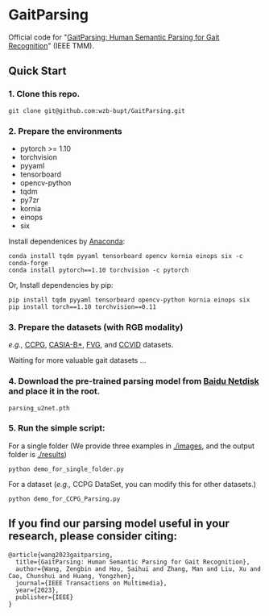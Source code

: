 # GaitParsing
Official code for "[GaitParsing: Human Semantic Parsing for Gait Recognition](https://ieeexplore.ieee.org/document/10288081)" (IEEE TMM).

## Quick Start
### 1. Clone this repo.
    
  ```
  git clone git@github.com:wzb-bupt/GaitParsing.git
  ```
    
### 2. Prepare the environments 
  - pytorch >= 1.10
  - torchvision
  - pyyaml
  - tensorboard
  - opencv-python
  - tqdm
  - py7zr
  - kornia
  - einops
  - six

  Install dependenices by [Anaconda](https://conda.io/projects/conda/en/latest/user-guide/install/index.html):
  ```
  conda install tqdm pyyaml tensorboard opencv kornia einops six -c conda-forge
  conda install pytorch==1.10 torchvision -c pytorch
  ```    
  Or, Install dependencies by pip:
  ```
  pip install tqdm pyyaml tensorboard opencv-python kornia einops six
  pip install torch==1.10 torchvision==0.11
  ```
### 3. Prepare the datasets (with RGB modality)
  
  _e.g.,_ [CCPG](https://github.com/BNU-IVC/CCPG), [CASIA-B*](http://www.cbsr.ia.ac.cn/english/Gait%20Databases.asp), [FVG](https://cvlab.cse.msu.edu/frontal-view-gaitfvg-database.html), and [CCVID](https://github.com/guxinqian/Simple-CCReID) datasets.
  
  Waiting for more valuable gait datasets ...
  
### 4. Download the **pre-trained parsing model** from [Baidu Netdisk](https://pan.baidu.com/s/1G7NlZ4MIKfEHWiTDxZtKXQ?pwd=yyds) and place it in the root.
  
  ```
  parsing_u2net.pth
  ```
  
### 5. Run the simple script:

 For a single folder (We provide three examples in [./images](images), and the output folder is [./results](results))
  
  ```
  python demo_for_single_folder.py
  ```

 For a dataset (_e.g.,_ CCPG DataSet, you can modify this for other datasets.)
 
  ```
  python demo_for_CCPG_Parsing.py
  ```

## If you find our parsing model useful in your research, please consider citing:

  ```
  @article{wang2023gaitparsing,
    title={GaitParsing: Human Semantic Parsing for Gait Recognition},
    author={Wang, Zengbin and Hou, Saihui and Zhang, Man and Liu, Xu and Cao, Chunshui and Huang, Yongzhen},
    journal={IEEE Transactions on Multimedia},
    year={2023},
    publisher={IEEE}
  }
  ```
